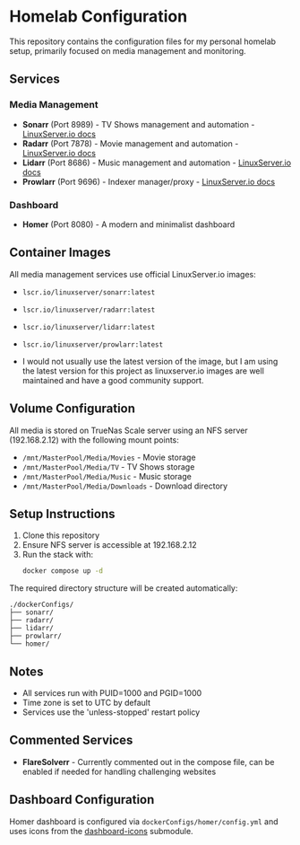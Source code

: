 # Homelab Configuration

This repository contains the configuration files for my personal homelab setup, primarily focused on media management and monitoring.

## Services

### Media Management
- **Sonarr** (Port 8989) - TV Shows management and automation - [LinuxServer.io docs](https://docs.linuxserver.io/images/docker-sonarr/)
- **Radarr** (Port 7878) - Movie management and automation - [LinuxServer.io docs](https://docs.linuxserver.io/images/docker-radarr/)
- **Lidarr** (Port 8686) - Music management and automation - [LinuxServer.io docs](https://docs.linuxserver.io/images/docker-lidarr/)
- **Prowlarr** (Port 9696) - Indexer manager/proxy - [LinuxServer.io docs](https://docs.linuxserver.io/images/docker-prowlarr/)

### Dashboard
- **Homer** (Port 8080) - A modern and minimalist dashboard

## Container Images

All media management services use official LinuxServer.io images:
- `lscr.io/linuxserver/sonarr:latest`
- `lscr.io/linuxserver/radarr:latest`
- `lscr.io/linuxserver/lidarr:latest`
- `lscr.io/linuxserver/prowlarr:latest`

- I would not usually use the latest version of the image, but I am using the latest version for this project as linuxserver.io images are well maintained and have a good community support.

## Volume Configuration

All media is stored on TrueNas Scale server using an NFS server (192.168.2.12) with the following mount points:
- `/mnt/MasterPool/Media/Movies` - Movie storage
- `/mnt/MasterPool/Media/TV` - TV Shows storage
- `/mnt/MasterPool/Media/Music` - Music storage
- `/mnt/MasterPool/Media/Downloads` - Download directory

## Setup Instructions

1. Clone this repository
2. Ensure NFS server is accessible at 192.168.2.12
3. Run the stack with:
   ```bash
   docker compose up -d
   ```

The required directory structure will be created automatically:
```
./dockerConfigs/
├── sonarr/
├── radarr/
├── lidarr/
├── prowlarr/
└── homer/
```

## Notes
- All services run with PUID=1000 and PGID=1000
- Time zone is set to UTC by default
- Services use the 'unless-stopped' restart policy

## Commented Services
- **FlareSolverr** - Currently commented out in the compose file, can be enabled if needed for handling challenging websites

## Dashboard Configuration
Homer dashboard is configured via `dockerConfigs/homer/config.yml` and uses icons from the [dashboard-icons](https://github.com/homarr-labs/dashboard-icons) submodule.
